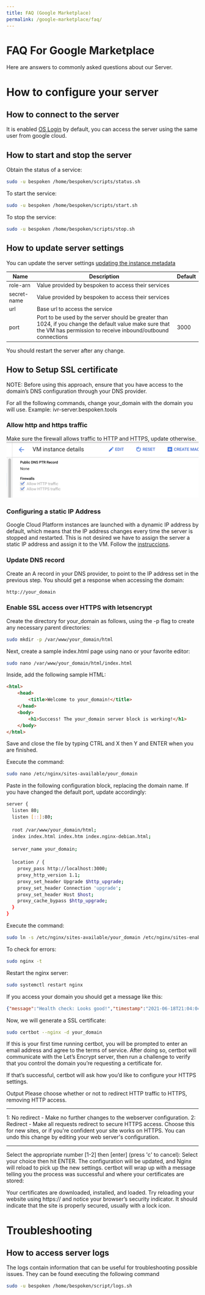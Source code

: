 ```yaml
---
title: FAQ (Google Marketplace)
permalink: /google-marketplace/faq/
---
```


# FAQ For Google Marketplace
Here are answers to commonly asked questions about our Server.

# How to configure your server

## How to connect to the server
It is enabled [OS Login](https://cloud.google.com/compute/docs/instances/ssh#metadata-managed_ssh_connections) by default, you can access the server using the same user from google cloud.

## How to start and stop the server

Obtain the status of a service:
```bash
sudo -u bespoken /home/bespoken/scripts/status.sh
```

To start the service:
```bash
sudo -u bespoken /home/bespoken/scripts/start.sh
```

To stop the service:
```bash
sudo -u bespoken /home/bespoken/scripts/stop.sh
```

## How to update server settings

You can update the server settings [updating the instance metadata](https://cloud.google.com/compute/docs/storing-retrieving-metadata#set_during_creation)

|Name|Description|Default|
|--- |--- |--- |
|role-arn|Value provided by bespoken to access their services||
|secret-name|Value provided by bespoken to access their services||
|url|Base url to access the service||
|port|Port to be used by the server should be greater than 1024, if you change the default value make sure that the VM has permission to receive inbound/outbound connections|3000|

You should restart the server after any change.

## How to Setup SSL certificate
NOTE: Before using this approach, ensure that you have access to the domain’s DNS configuration through your DNS provider.

For all the following commands, change your_domain with the domain you will use. Example: ivr-server.bespoken.tools

### Allow http and https traffic
Make sure the firewall allows traffic to HTTP and HTTPS, update otherwise.
[<img src="./assets/google-marketplace-firewall.png">](./assets/google-marketplace-firewall.png)

### Configuring a static IP Address
Google Cloud Platform instances are launched with a dynamic IP address by default, which means that the IP address changes every time the server is stopped and restarted. This is not desired we have to assign the server a static IP address and assign it to the VM. Follow the [instruccions](https://cloud.google.com/compute/docs/ip-addresses/reserve-static-external-ip-address).

### Update DNS record
Create an A record in your DNS provider, to point to the IP address set in the previous step. You should get a response when accessing the domain:
```bash
http://your_domain
```

### Enable SSL access over HTTPS with letsencrypt

Create the directory for your_domain as follows, using the -p flag to create any necessary parent directories:
```bash
sudo mkdir -p /var/www/your_domain/html
```

Next, create a sample index.html page using nano or your favorite editor:
```bash
sudo nano /var/www/your_domain/html/index.html
```

Inside, add the following sample HTML:
```html
<html>
    <head>
        <title>Welcome to your_domain!</title>
    </head>
    <body>
        <h1>Success! The your_domain server block is working!</h1>
    </body>
</html>
```
Save and close the file by typing CTRL and X then Y and ENTER when you are finished.

Execute the command:
```bash
sudo nano /etc/nginx/sites-available/your_domain
```

Paste in the following configuration block, replacing the domain name. If you have changed the default port, update accordingly:
```bash
server {
  listen 80;
  listen [::]:80;

  root /var/www/your_domain/html;
  index index.html index.htm index.nginx-debian.html;

  server_name your_domain;

  location / {
    proxy_pass http://localhost:3000;
    proxy_http_version 1.1;
    proxy_set_header Upgrade $http_upgrade;
    proxy_set_header Connection 'upgrade';
    proxy_set_header Host $host;
    proxy_cache_bypass $http_upgrade;
  }
}
```

Execute the command:
```bash
sudo ln -s /etc/nginx/sites-available/your_domain /etc/nginx/sites-enabled/
```

To check for errors:
```bash
sudo nginx -t
```

Restart the nginx server:
```bash
sudo systemctl restart nginx
```

If you access your domain you should get a message like this:
```json
{"message":"Health check: Looks good!","timestamp":"2021-06-18T21:04:04.683Z"}
```

Now, we will generate a SSL certificate:
```bash
sudo certbot --nginx -d your_domain
```

If this is your first time running certbot, you will be prompted to enter an email address and agree to the terms of service. After doing so, certbot will communicate with the Let’s Encrypt server, then run a challenge to verify that you control the domain you’re requesting a certificate for.

If that’s successful, certbot will ask how you’d like to configure your HTTPS settings.

Output
Please choose whether or not to redirect HTTP traffic to HTTPS, removing HTTP access.
- - - - - - - - - - - - - - - - - - - - - - - - - - - - - - - - - - - - - - - -
1: No redirect - Make no further changes to the webserver configuration.
2: Redirect - Make all requests redirect to secure HTTPS access. Choose this for
new sites, or if you're confident your site works on HTTPS. You can undo this
change by editing your web server's configuration.
- - - - - - - - - - - - - - - - - - - - - - - - - - - - - - - - - - - - - - - -
Select the appropriate number [1-2] then [enter] (press 'c' to cancel):
Select your choice then hit ENTER. The configuration will be updated, and Nginx will reload to pick up the new settings. certbot will wrap up with a message telling you the process was successful and where your certificates are stored:

Your certificates are downloaded, installed, and loaded. Try reloading your website using https:// and notice your browser’s security indicator. It should indicate that the site is properly secured, usually with a lock icon.

# Troubleshooting
## How to access server logs
The logs contain information that can be useful for troubleshooting possible issues. They can be found executing the following command

```bash
sudo -u bespoken /home/bespoken/script/logs.sh
```